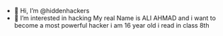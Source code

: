 - 👋 Hi, I’m @hiddenhackers
- 👀 I’m interested in hacking
My real Name is ALI AHMAD and i want to become a most powerful hacker
i am 16 year old
i read in class 8th
